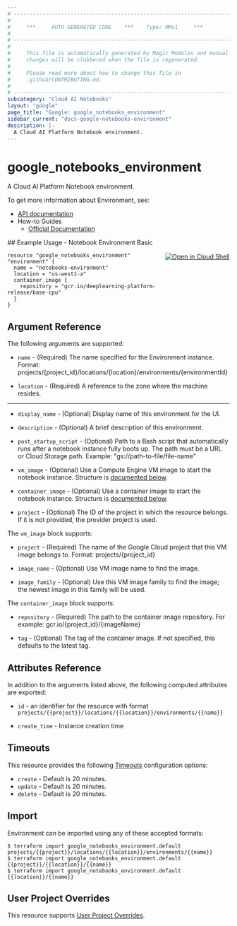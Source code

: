 ```yaml
---
# ----------------------------------------------------------------------------
#
#     ***     AUTO GENERATED CODE    ***    Type: MMv1     ***
#
# ----------------------------------------------------------------------------
#
#     This file is automatically generated by Magic Modules and manual
#     changes will be clobbered when the file is regenerated.
#
#     Please read more about how to change this file in
#     .github/CONTRIBUTING.md.
#
# ----------------------------------------------------------------------------
subcategory: "Cloud AI Notebooks"
layout: "google"
page_title: "Google: google_notebooks_environment"
sidebar_current: "docs-google-notebooks-environment"
description: |-
  A Cloud AI Platform Notebook environment.
---
```


# google\_notebooks\_environment

A Cloud AI Platform Notebook environment.


To get more information about Environment, see:

* [API documentation](https://cloud.google.com/ai-platform/notebooks/docs/reference/rest)
* How-to Guides
    * [Official Documentation](https://cloud.google.com/ai-platform-notebooks)

<div class = "oics-button" style="float: right; margin: 0 0 -15px">
  <a href="https://console.cloud.google.com/cloudshell/open?cloudshell_git_repo=https%3A%2F%2Fgithub.com%2Fterraform-google-modules%2Fdocs-examples.git&cloudshell_working_dir=notebook_environment_basic&cloudshell_image=gcr.io%2Fgraphite-cloud-shell-images%2Fterraform%3Alatest&open_in_editor=main.tf&cloudshell_print=.%2Fmotd&cloudshell_tutorial=.%2Ftutorial.md" target="_blank">
    <img alt="Open in Cloud Shell" src="//gstatic.com/cloudssh/images/open-btn.svg" style="max-height: 44px; margin: 32px auto; max-width: 100%;">
  </a>
</div>
## Example Usage - Notebook Environment Basic


```hcl
resource "google_notebooks_environment" "environment" {
  name = "notebooks-environment"
  location = "us-west1-a"  
  container_image {
    repository = "gcr.io/deeplearning-platform-release/base-cpu"
  } 
}
```

## Argument Reference

The following arguments are supported:


* `name` -
  (Required)
  The name specified for the Environment instance.
  Format: projects/{project_id}/locations/{location}/environments/{environmentId}

* `location` -
  (Required)
  A reference to the zone where the machine resides.


- - -


* `display_name` -
  (Optional)
  Display name of this environment for the UI.

* `description` -
  (Optional)
  A brief description of this environment.

* `post_startup_script` -
  (Optional)
  Path to a Bash script that automatically runs after a notebook instance fully boots up.
  The path must be a URL or Cloud Storage path. Example: "gs://path-to-file/file-name"

* `vm_image` -
  (Optional)
  Use a Compute Engine VM image to start the notebook instance.
  Structure is [documented below](#nested_vm_image).

* `container_image` -
  (Optional)
  Use a container image to start the notebook instance.
  Structure is [documented below](#nested_container_image).

* `project` - (Optional) The ID of the project in which the resource belongs.
    If it is not provided, the provider project is used.


<a name="nested_vm_image"></a>The `vm_image` block supports:

* `project` -
  (Required)
  The name of the Google Cloud project that this VM image belongs to.
  Format: projects/{project_id}

* `image_name` -
  (Optional)
  Use VM image name to find the image.

* `image_family` -
  (Optional)
  Use this VM image family to find the image; the newest image in this family will be used.

<a name="nested_container_image"></a>The `container_image` block supports:

* `repository` -
  (Required)
  The path to the container image repository.
  For example: gcr.io/{project_id}/{imageName}

* `tag` -
  (Optional)
  The tag of the container image. If not specified, this defaults to the latest tag.

## Attributes Reference

In addition to the arguments listed above, the following computed attributes are exported:

* `id` - an identifier for the resource with format `projects/{{project}}/locations/{{location}}/environments/{{name}}`

* `create_time` -
  Instance creation time


## Timeouts

This resource provides the following
[Timeouts](/docs/configuration/resources.html#timeouts) configuration options:

- `create` - Default is 20 minutes.
- `update` - Default is 20 minutes.
- `delete` - Default is 20 minutes.

## Import


Environment can be imported using any of these accepted formats:

```
$ terraform import google_notebooks_environment.default projects/{{project}}/locations/{{location}}/environments/{{name}}
$ terraform import google_notebooks_environment.default {{project}}/{{location}}/{{name}}
$ terraform import google_notebooks_environment.default {{location}}/{{name}}
```

## User Project Overrides

This resource supports [User Project Overrides](https://www.terraform.io/docs/providers/google/guides/provider_reference.html#user_project_override).
